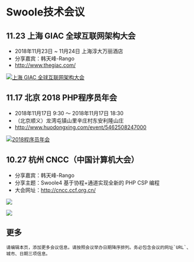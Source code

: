 # Swoole技术会议

11.23 上海 GIAC 全球互联网架构大会
-----
* 2018年11月23日 ~ 11月24日 上海淳大万丽酒店
* 分享嘉宾：韩天峰-Rango
* <http://www.thegiac.com/>

[![上海 GIAC 全球互联网架构大会](https://www.swoole.com/static/uploads/wiki/201811/10/546290816050.png "上海 GIAC 全球互联网架构大会")](http://www.thegiac.com/ "上海 GIAC 全球互联网架构大会")

11.17 北京 2018 PHP程序员年会
-----
* 2018年11月17日 9:30 ～ 2018年11月17日 18:30
* （北京顺义）龙湾屯镇山里辛庄村东安利隆山庄
* <http://www.huodongxing.com/event/5462508247000> 

[![2018程序员年会](https://www.swoole.com/static/uploads/wiki/201811/02/401410427634.jpg "2018程序员年会")](http://www.huodongxing.com/event/5462508247000 "2018程序员年会")


10.27 杭州 CNCC（中国计算机大会）
----
- 分享嘉宾：韩天峰-Rango
- 分享主题：Swoole4 基于协程+通道实现全新的 PHP CSP 编程
- 大会网址：<http://cncc.ccf.org.cn/>

![](https://www.swoole.com/static/uploads/wiki/201810/10/686150903746.png)

![](https://www.swoole.com/static/uploads/wiki/201810/10/686230789001.png)

更多
-----
```
请编辑本页，添加更多会议信息。请按照会议举办日期降序排列。务必包含会议的网址`URL`、城市、日期三项信息。
```